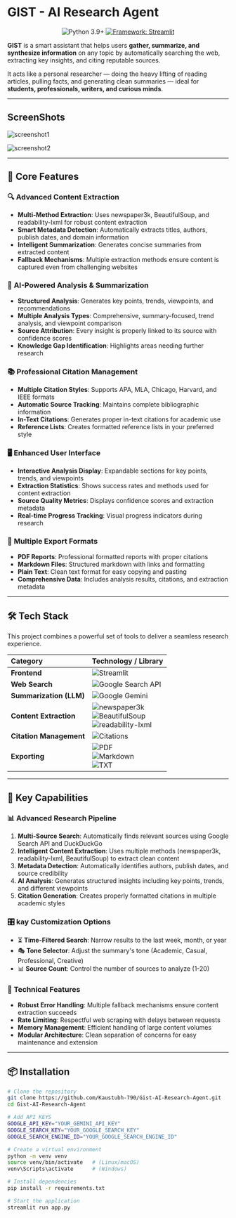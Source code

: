 # GIST - AI Research Agent

<p align="center">
  <img src="https://img.shields.io/badge/Python-3.9+-blue.svg?style=for-the-badge&logo=python&logoColor=yellow" alt="Python 3.9+">
  <a href="https://streamlit.io">
    <img src="https://img.shields.io/badge/Framework-Streamlit-FF4B4B?style=for-the-badge&logo=streamlit&logoColor=white" alt="Framework: Streamlit">
  </a>
</p>

**GIST** is a smart assistant that helps users **gather, summarize, and synthesize information** on any topic by automatically searching the web, extracting key insights, and citing reputable sources.

It acts like a personal researcher — doing the heavy lifting of reading articles, pulling facts, and generating clean summaries — ideal for **students, professionals, writers, and curious minds**.

---

## ScreenShots

![screenshot1](https://i.ibb.co/cSwQCv7Y/GIST-HOME.png)
<br/>

![screenshot2](https://i.ibb.co/DDsKw50t/GIST-RESULT.png)

---

## 🚀 Core Features

### 🔍 **Advanced Content Extraction**

- **Multi-Method Extraction**: Uses newspaper3k, BeautifulSoup, and readability-lxml for robust content extraction
- **Smart Metadata Detection**: Automatically extracts titles, authors, publish dates, and domain information
- **Intelligent Summarization**: Generates concise summaries from extracted content
- **Fallback Mechanisms**: Multiple extraction methods ensure content is captured even from challenging websites

### 🧠 **AI-Powered Analysis & Summarization**

- **Structured Analysis**: Generates key points, trends, viewpoints, and recommendations
- **Multiple Analysis Types**: Comprehensive, summary-focused, trend analysis, and viewpoint comparison
- **Source Attribution**: Every insight is properly linked to its source with confidence scores
- **Knowledge Gap Identification**: Highlights areas needing further research

### 📚 **Professional Citation Management**

- **Multiple Citation Styles**: Supports APA, MLA, Chicago, Harvard, and IEEE formats
- **Automatic Source Tracking**: Maintains complete bibliographic information
- **In-Text Citations**: Generates proper in-text citations for academic use
- **Reference Lists**: Creates formatted reference lists in your preferred style

### 🖥️ **Enhanced User Interface**

- **Interactive Analysis Display**: Expandable sections for key points, trends, and viewpoints
- **Extraction Statistics**: Shows success rates and methods used for content extraction
- **Source Quality Metrics**: Displays confidence scores and extraction metadata
- **Real-time Progress Tracking**: Visual progress indicators during research

### 💾 **Multiple Export Formats**

- **PDF Reports**: Professional formatted reports with proper citations
- **Markdown Files**: Structured markdown with links and formatting
- **Plain Text**: Clean text format for easy copying and pasting
- **Comprehensive Data**: Includes analysis results, citations, and extraction metadata

---

## 🛠️ Tech Stack

This project combines a powerful set of tools to deliver a seamless research experience.

| Category                | Technology / Library                                                                                                                                                                                                                                                                                                                                                     |
| :---------------------- | :----------------------------------------------------------------------------------------------------------------------------------------------------------------------------------------------------------------------------------------------------------------------------------------------------------------------------------------------------------------------- |
| **Frontend**            | ![Streamlit](https://img.shields.io/badge/Streamlit-FF4B4B?style=for-the-badge&logo=streamlit&logoColor=white)                                                                                                                                                                                                                                                           |
| **Web Search**          | ![Google Search API](https://img.shields.io/badge/Google%20Search%20API-4285F4?style=for-the-badge&logo=google&logoColor=white)                                                                                                                                                                                                                                          |
| **Summarization (LLM)** | ![Google Gemini](https://img.shields.io/badge/Google%20Gemini-4285F4?style=for-the-badge&logo=googlegemini&logoColor=white)                                                                                                                                                                                                                                              |
| **Content Extraction**  | ![newspaper3k](https://img.shields.io/badge/newspaper3k-3776AB?style=for-the-badge&logo=python&logoColor=white) <br> ![BeautifulSoup](https://img.shields.io/badge/BeautifulSoup-009688?style=for-the-badge&logo=python&logoColor=white) <br> ![readability-lxml](https://img.shields.io/badge/readability--lxml-FFD43B?style=for-the-badge&logo=python&logoColor=black) |
| **Citation Management** | ![Citations](https://img.shields.io/badge/Citations-APA%2FMLA%2FChicago%2FHarvard%2FIEEE-blue?style=for-the-badge)                                                                                                                                                                                                                                                       |
| **Exporting**           | ![PDF](https://img.shields.io/badge/PDF-FF0000?style=for-the-badge&logo=adobeacrobatreader&logoColor=white) <br> ![Markdown](https://img.shields.io/badge/Markdown-000000?style=for-the-badge&logo=markdown&logoColor=white) <br> ![TXT](https://img.shields.io/badge/TXT-A8A8A8?style=for-the-badge)                                                                    |

---

## 🎯 Key Capabilities

### 📊 **Advanced Research Pipeline**

1. **Multi-Source Search**: Automatically finds relevant sources using Google Search API and DuckDuckGo
2. **Intelligent Content Extraction**: Uses multiple methods (newspaper3k, readability-lxml, BeautifulSoup) to extract clean content
3. **Metadata Detection**: Automatically identifies authors, publish dates, and source credibility
4. **AI Analysis**: Generates structured insights including key points, trends, and different viewpoints
5. **Citation Generation**: Creates properly formatted citations in multiple academic styles

### 🎛️ **kay Customization Options**

- ⏳ **Time-Filtered Search**: Narrow results to the last week, month, or year
- 🎭 **Tone Selector**: Adjust the summary's tone (Academic, Casual, Professional, Creative)
- 📊 **Source Count**: Control the number of sources to analyze (1-20)

### 🔧 **Technical Features**

- **Robust Error Handling**: Multiple fallback mechanisms ensure content extraction succeeds
- **Rate Limiting**: Respectful web scraping with delays between requests
- **Memory Management**: Efficient handling of large content volumes
- **Modular Architecture**: Clean separation of concerns for easy maintenance and extension

---

## 📦 Installation

```bash
# Clone the repository
git clone https://github.com/Kaustubh-790/Gist-AI-Research-Agent.git
cd Gist-AI-Research-Agent
```

```bash
# Add API KEYS
GOOGLE_API_KEY="YOUR_GEMINI_API_KEY"
GOOGLE_SEARCH_KEY="YOUR_GOOGLE_SEARCH_KEY"
GOOGLE_SEARCH_ENGINE_ID="YOUR_GOOGLE_SEARCH_ENGINE_ID"
```

```bash
# Create a virtual environment
python -m venv venv
source venv/bin/activate   # (Linux/macOS)
venv\Scripts\activate      # (Windows)
```

```bash
# Install dependencies
pip install -r requirements.txt
```

```bash
# Start the application 
streamlit run app.py
```
